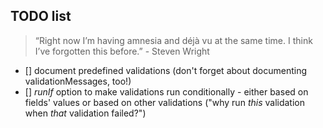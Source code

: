  ## TODO list 
 
 > “Right now I’m having amnesia and déjà vu at the same time. I think I’ve forgotten this before.” - Steven Wright


- [] document predefined validations (don't forget about documenting validationMessages, too!)
- [] *runIf* option to make validations run conditionally - either based on fields' values or based on other validations ("why run *this* validation when *that* validation failed?") 
